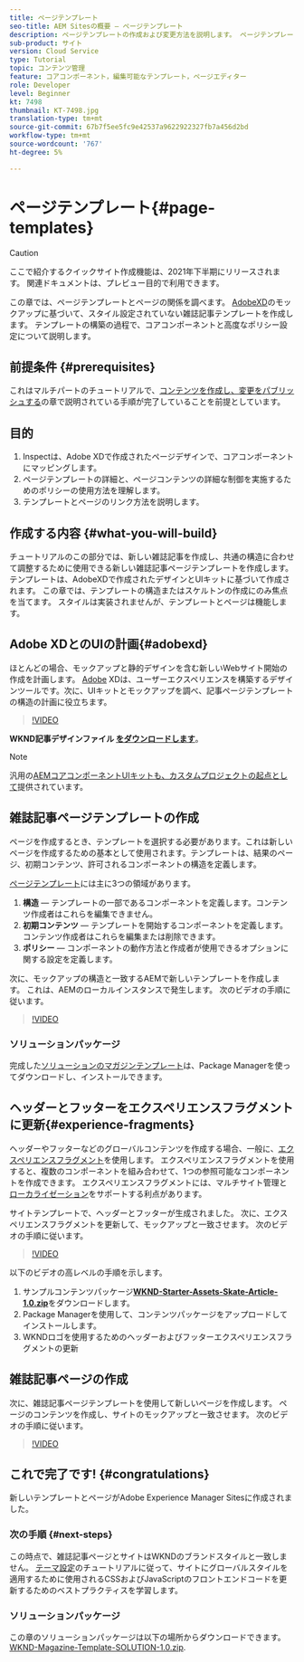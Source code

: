 ```yaml
---
title: ページテンプレート
seo-title: AEM Sitesの概要 — ページテンプレート
description: ページテンプレートの作成および変更方法を説明します。 ページテンプレートとページの関係を理解します。 ページテンプレートのポリシーを設定して、コンテンツの詳細なガバナンスとブランドの一貫性を提供する方法について説明します。  Adobe XDのモックアップに基づいて、構造の整った雑誌記事のテンプレートが作成されます。
sub-product: サイト
version: Cloud Service
type: Tutorial
topic: コンテンツ管理
feature: コアコンポーネント，編集可能なテンプレート，ページエディター
role: Developer
level: Beginner
kt: 7498
thumbnail: KT-7498.jpg
translation-type: tm+mt
source-git-commit: 67b7f5ee5fc9e42537a9622922327fb7a456d2bd
workflow-type: tm+mt
source-wordcount: '767'
ht-degree: 5%

---
```



# ページテンプレート{#page-templates}

>[!CAUTION]
>
> ここで紹介するクイックサイト作成機能は、2021年下半期にリリースされます。 関連ドキュメントは、プレビュー目的で利用できます。

この章では、ページテンプレートとページの関係を調べます。 [AdobeXD](https://www.adobe.com/products/xd.html)のモックアップに基づいて、スタイル設定されていない雑誌記事テンプレートを作成します。 テンプレートの構築の過程で、コアコンポーネントと高度なポリシー設定について説明します。

## 前提条件 {#prerequisites}

これはマルチパートのチュートリアルで、[コンテンツを作成し、変更をパブリッシュする](./author-content-publish.md)の章で説明されている手順が完了していることを前提としています。

## 目的

1. Inspectは、Adobe XDで作成されたページデザインで、コアコンポーネントにマッピングします。
1. ページテンプレートの詳細と、ページコンテンツの詳細な制御を実施するためのポリシーの使用方法を理解します。
1. テンプレートとページのリンク方法を説明します。

## 作成する内容 {#what-you-will-build}

チュートリアルのこの部分では、新しい雑誌記事を作成し、共通の構造に合わせて調整するために使用できる新しい雑誌記事ページテンプレートを作成します。 テンプレートは、AdobeXDで作成されたデザインとUIキットに基づいて作成されます。 この章では、テンプレートの構造またはスケルトンの作成にのみ焦点を当てます。 スタイルは実装されませんが、テンプレートとページは機能します。

## Adobe XDとのUIの計画{#adobexd}

ほとんどの場合、モックアップと静的デザインを含む新しいWebサイト開始の作成を計画します。 [Adobe](https://www.adobe.com/products/xd.html) XDは、ユーザーエクスペリエンスを構築するデザインツールです。次に、UIキットとモックアップを調べ、記事ページテンプレートの構造の計画に役立ちます。

>[!VIDEO](https://video.tv.adobe.com/v/30214/?quality=12&learn=on)

**WKND記事デザインファイル [をダウンロードします](https://github.com/adobe/aem-guides-wknd/releases/download/aem-guides-wknd-0.0.2/AEM_UI-kit-WKND-article-design.xd)**。

>[!NOTE]
>
> 汎用の[AEMコアコンポーネントUIキットも、カスタムプロジェクトの起点として](https://experienceleague.adobe.com/docs/experience-manager-learn/assets/AEM-CoreComponents-UI-Kit.xd)提供されています。

## 雑誌記事ページテンプレートの作成

ページを作成するとき、テンプレートを選択する必要があります。これは新しいページを作成するための基本として使用されます。テンプレートは、結果のページ、初期コンテンツ、許可されるコンポーネントの構造を定義します。

[ページテンプレート](https://experienceleague.adobe.com/docs/experience-manager-cloud-service/sites/authoring/features/templates.html)には主に3つの領域があります。

1. **構造**  — テンプレートの一部であるコンポーネントを定義します。コンテンツ作成者はこれらを編集できません。
1. **初期コンテンツ**  — テンプレートを開始するコンポーネントを定義します。コンテンツ作成者はこれらを編集または削除できます。
1. **ポリシー**  — コンポーネントの動作方法と作成者が使用できるオプションに関する設定を定義します。

次に、モックアップの構造と一致するAEMで新しいテンプレートを作成します。 これは、AEMのローカルインスタンスで発生します。 次のビデオの手順に従います。

>[!VIDEO](https://video.tv.adobe.com/v/332915/?quality=12&learn=on)

### ソリューションパッケージ

完成した[ソリューションのマガジンテンプレート](assets/page-templates/WKND-Magazine-Template-SOLUTION-1.0.zip)は、Package Managerを使ってダウンロードし、インストールできます。

## ヘッダーとフッターをエクスペリエンスフラグメントに更新{#experience-fragments}

ヘッダーやフッターなどのグローバルコンテンツを作成する場合、一般に、[エクスペリエンスフラグメント](https://experienceleague.adobe.com/docs/experience-manager-learn/sites/experience-fragments/experience-fragments-feature-video-use.html)を使用します。 エクスペリエンスフラグメントを使用すると、複数のコンポーネントを組み合わせて、1つの参照可能なコンポーネントを作成できます。 エクスペリエンスフラグメントには、マルチサイト管理と[ローカライゼーション](https://experienceleague.adobe.com/docs/experience-manager-core-components/using/components/experience-fragment.html?lang=en#localized-site-structure)をサポートする利点があります。

サイトテンプレートで、ヘッダーとフッターが生成されました。 次に、エクスペリエンスフラグメントを更新して、モックアップと一致させます。 次のビデオの手順に従います。

>[!VIDEO](https://video.tv.adobe.com/v/332916/?quality=12&learn=on)

以下のビデオの高レベルの手順を示します。

1. サンプルコンテンツパッケージ&#x200B;**[WKND-Starter-Assets-Skate-Article-1.0.zip](assets/page-templates/WKND-Starter-Assets-Skate-Article-1.0.zip)**&#x200B;をダウンロードします。
1. Package Managerを使用して、コンテンツパッケージをアップロードしてインストールします。
1. WKNDロゴを使用するためのヘッダーおよびフッターエクスペリエンスフラグメントの更新

## 雑誌記事ページの作成

次に、雑誌記事ページテンプレートを使用して新しいページを作成します。 ページのコンテンツを作成し、サイトのモックアップと一致させます。 次のビデオの手順に従います。

>[!VIDEO](https://video.tv.adobe.com/v/332917/?quality=12&learn=on)

## これで完了です! {#congratulations}

新しいテンプレートとページがAdobe Experience Manager Sitesに作成されました。

### 次の手順 {#next-steps}

この時点で、雑誌記事ページとサイトはWKNDのブランドスタイルと一致しません。 [テーマ設定](theming.md)のチュートリアルに従って、サイトにグローバルスタイルを適用するために使用されるCSSおよびJavaScriptのフロントエンドコードを更新するためのベストプラクティスを学習します。

### ソリューションパッケージ

この章のソリューションパッケージは以下の場所からダウンロードできます。[WKND-Magazine-Template-SOLUTION-1.0.zip](assets/page-templates/WKND-Magazine-Template-SOLUTION-1.0.zip).
